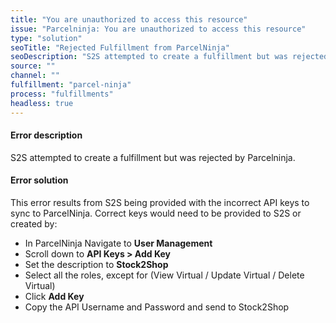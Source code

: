 ```yaml
---
title: "You are unauthorized to access this resource"
issue: "Parcelninja: You are unauthorized to access this resource"
type: "solution"
seoTitle: "Rejected Fulfillment from ParcelNinja"
seoDescription: "S2S attempted to create a fulfillment but was rejected by ParcelNinja."
source: ""
channel: ""
fulfillment: "parcel-ninja"
process: "fulfillments"
headless: true
---
```


#### Error description
S2S attempted to create a fulfillment but was rejected by Parcelninja.

#### Error solution
This error results from S2S being provided with the incorrect API keys to sync to ParcelNinja. Correct keys would need to be provided to S2S or created by: 

- In ParcelNinja Navigate to **User Management**
- Scroll down to **API Keys > Add Key**
- Set the description to **Stock2Shop**
- Select all the roles, except for (View Virtual / Update Virtual / Delete Virtual)
- Click **Add Key**
- Copy the API Username and Password and send to Stock2Shop
